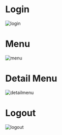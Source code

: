 # Login
![login](https://user-images.githubusercontent.com/84895252/140269641-32119898-2ffe-4f7d-bbb3-16ef4da3be48.png)
# Menu
![menu](https://user-images.githubusercontent.com/84895252/140269714-e86391b9-361b-4d28-89c6-850ea34977ae.png)
# Detail Menu
![detailmenu](https://user-images.githubusercontent.com/84895252/140269872-c89265b1-f38d-42c0-b957-5e5b9eb8d522.png)
# Logout
![logout](https://user-images.githubusercontent.com/84895252/140269955-faa56483-cfda-483a-87f0-a93c8510b70a.png)
